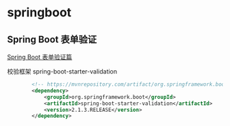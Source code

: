 # springboot

## Spring Boot 表单验证

[Spring Boot 表单验证篇](https://www.bysocket.com/?p=1942)


校验框架 spring-boot-starter-validation
```xml
        <!-- https://mvnrepository.com/artifact/org.springframework.boot/spring-boot-starter-validation -->
        <dependency>
            <groupId>org.springframework.boot</groupId>
            <artifactId>spring-boot-starter-validation</artifactId>
            <version>2.1.3.RELEASE</version>
        </dependency>
```